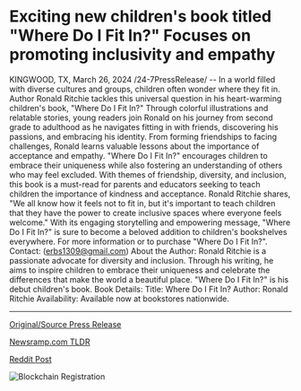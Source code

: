 # Exciting new children's book titled "Where Do I Fit In?" Focuses on promoting inclusivity and empathy

KINGWOOD, TX, March 26, 2024 /24-7PressRelease/ -- In a world filled with diverse cultures and groups, children often wonder where they fit in. Author Ronald Ritchie tackles this universal question in his heart-warming children's book, "Where Do I Fit In?"  Through colorful illustrations and relatable stories, young readers join Ronald on his journey from second grade to adulthood as he navigates fitting in with friends, discovering his passions, and embracing his identity. From forming friendships to facing challenges, Ronald learns valuable lessons about the importance of acceptance and empathy.  "Where Do I Fit In?" encourages children to embrace their uniqueness while also fostering an understanding of others who may feel excluded. With themes of friendship, diversity, and inclusion, this book is a must-read for parents and educators seeking to teach children the importance of kindness and acceptance.  Ronald Ritchie shares, "We all know how it feels not to fit in, but it's important to teach children that they have the power to create inclusive spaces where everyone feels welcome."  With its engaging storytelling and empowering message, "Where Do I Fit In?" is sure to become a beloved addition to children's bookshelves everywhere.  For more information or to purchase "Where Do I Fit In?".  Contact: (erbs1309@gmail.com)  About the Author: Ronald Ritchie is a passionate advocate for diversity and inclusion. Through his writing, he aims to inspire children to embrace their uniqueness and celebrate the differences that make the world a beautiful place. "Where Do I Fit In?" is his debut children's book.  Book Details: Title: Where Do I Fit In? Author: Ronald Ritchie Availability: Available now at bookstores nationwide. 

---

[Original/Source Press Release](https://www.24-7pressrelease.com/press-release/509542/exciting-new-childrens-book-titled-where-do-i-fit-in-focuses-on-promoting-inclusivity-and-empathy)
                    

[Newsramp.com TLDR](None) 



[Reddit Post](https://www.reddit.com/r/BookNews/comments/1bo1nvn/new_childrens_book_encourages_inclusion_and/) 



![Blockchain Registration](https://cdn.newsramp.app/24-7PressRelease/qrcode/243/26/lossBYqt.webp)
